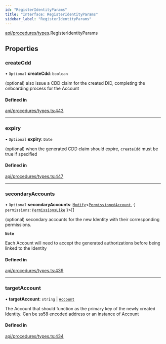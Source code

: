 ```yaml
---
id: "RegisterIdentityParams"
title: "Interface: RegisterIdentityParams"
sidebar_label: "RegisterIdentityParams"
---
```


[api/procedures/types](../../../../../modules/API/Procedures/Types/Types.md).RegisterIdentityParams

## Properties

### createCdd

• `Optional` **createCdd**: `boolean`

(optional) also issue a CDD claim for the created DID, completing the onboarding process for the Account

#### Defined in

[api/procedures/types.ts:443](https://github.com/PolymeshAssociation/polymesh-sdk/blob/d4e2c127f/src/api/procedures/types.ts#L443)

___

### expiry

• `Optional` **expiry**: `Date`

(optional) when the generated CDD claim should expire, `createCdd` must be true if specified

#### Defined in

[api/procedures/types.ts:447](https://github.com/PolymeshAssociation/polymesh-sdk/blob/d4e2c127f/src/api/procedures/types.ts#L447)

___

### secondaryAccounts

• `Optional` **secondaryAccounts**: [`Modify`](../../../../../modules/Types/Utils/Utils.md#modify)<[`PermissionedAccount`](../../../../Types/PermissionedAccount/PermissionedAccount.md), { `permissions`: [`PermissionsLike`](../../../../../modules/Types/Types.md#permissionslike)  }\>[]

(optional) secondary accounts for the new Identity with their corresponding permissions.

**`Note`**

 Each Account will need to accept the generated authorizations before being linked to the Identity

#### Defined in

[api/procedures/types.ts:439](https://github.com/PolymeshAssociation/polymesh-sdk/blob/d4e2c127f/src/api/procedures/types.ts#L439)

___

### targetAccount

• **targetAccount**: `string` \| [`Account`](../../../../../classes/API/Entities/Account/Account.md)

The Account that should function as the primary key of the newly created Identity. Can be ss58 encoded address or an instance of Account

#### Defined in

[api/procedures/types.ts:434](https://github.com/PolymeshAssociation/polymesh-sdk/blob/d4e2c127f/src/api/procedures/types.ts#L434)
